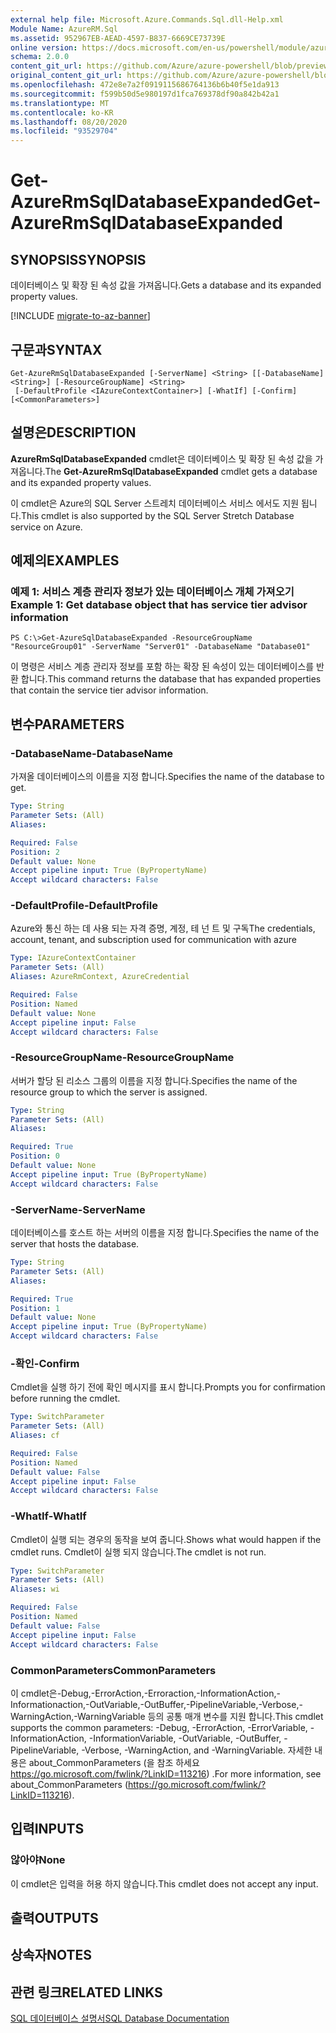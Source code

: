 ```yaml
---
external help file: Microsoft.Azure.Commands.Sql.dll-Help.xml
Module Name: AzureRM.Sql
ms.assetid: 952967EB-AEAD-4597-B837-6669CE73739E
online version: https://docs.microsoft.com/en-us/powershell/module/azurerm.sql/get-azurermsqldatabaseexpanded
schema: 2.0.0
content_git_url: https://github.com/Azure/azure-powershell/blob/preview/src/ResourceManager/Sql/Commands.Sql/help/Get-AzureRmSqlDatabaseExpanded.md
original_content_git_url: https://github.com/Azure/azure-powershell/blob/preview/src/ResourceManager/Sql/Commands.Sql/help/Get-AzureRmSqlDatabaseExpanded.md
ms.openlocfilehash: 472e8e7a2f0919115686764136b6b40f5e1da913
ms.sourcegitcommit: f599b50d5e980197d1fca769378df90a842b42a1
ms.translationtype: MT
ms.contentlocale: ko-KR
ms.lasthandoff: 08/20/2020
ms.locfileid: "93529704"
---
```

# <span data-ttu-id="e963d-101">Get-AzureRmSqlDatabaseExpanded</span><span class="sxs-lookup"><span data-stu-id="e963d-101">Get-AzureRmSqlDatabaseExpanded</span></span>

## <span data-ttu-id="e963d-102">SYNOPSIS</span><span class="sxs-lookup"><span data-stu-id="e963d-102">SYNOPSIS</span></span>
<span data-ttu-id="e963d-103">데이터베이스 및 확장 된 속성 값을 가져옵니다.</span><span class="sxs-lookup"><span data-stu-id="e963d-103">Gets a database and its expanded property values.</span></span>

[!INCLUDE [migrate-to-az-banner](../../includes/migrate-to-az-banner.md)]

## <span data-ttu-id="e963d-104">구문과</span><span class="sxs-lookup"><span data-stu-id="e963d-104">SYNTAX</span></span>

```
Get-AzureRmSqlDatabaseExpanded [-ServerName] <String> [[-DatabaseName] <String>] [-ResourceGroupName] <String>
 [-DefaultProfile <IAzureContextContainer>] [-WhatIf] [-Confirm] [<CommonParameters>]
```

## <span data-ttu-id="e963d-105">설명은</span><span class="sxs-lookup"><span data-stu-id="e963d-105">DESCRIPTION</span></span>
<span data-ttu-id="e963d-106">**AzureRmSqlDatabaseExpanded** cmdlet은 데이터베이스 및 확장 된 속성 값을 가져옵니다.</span><span class="sxs-lookup"><span data-stu-id="e963d-106">The **Get-AzureRmSqlDatabaseExpanded** cmdlet gets a database and its expanded property values.</span></span>

<span data-ttu-id="e963d-107">이 cmdlet은 Azure의 SQL Server 스트레치 데이터베이스 서비스 에서도 지원 됩니다.</span><span class="sxs-lookup"><span data-stu-id="e963d-107">This cmdlet is also supported by the SQL Server Stretch Database service on Azure.</span></span>

## <span data-ttu-id="e963d-108">예제의</span><span class="sxs-lookup"><span data-stu-id="e963d-108">EXAMPLES</span></span>

### <span data-ttu-id="e963d-109">예제 1: 서비스 계층 관리자 정보가 있는 데이터베이스 개체 가져오기</span><span class="sxs-lookup"><span data-stu-id="e963d-109">Example 1: Get database object that has service tier advisor information</span></span>
```
PS C:\>Get-AzureSqlDatabaseExpanded -ResourceGroupName "ResourceGroup01" -ServerName "Server01" -DatabaseName "Database01"
```

<span data-ttu-id="e963d-110">이 명령은 서비스 계층 관리자 정보를 포함 하는 확장 된 속성이 있는 데이터베이스를 반환 합니다.</span><span class="sxs-lookup"><span data-stu-id="e963d-110">This command returns the database that has expanded properties that contain the service tier advisor information.</span></span>

## <span data-ttu-id="e963d-111">변수</span><span class="sxs-lookup"><span data-stu-id="e963d-111">PARAMETERS</span></span>

### <span data-ttu-id="e963d-112">-DatabaseName</span><span class="sxs-lookup"><span data-stu-id="e963d-112">-DatabaseName</span></span>
<span data-ttu-id="e963d-113">가져올 데이터베이스의 이름을 지정 합니다.</span><span class="sxs-lookup"><span data-stu-id="e963d-113">Specifies the name of the database to get.</span></span>

```yaml
Type: String
Parameter Sets: (All)
Aliases:

Required: False
Position: 2
Default value: None
Accept pipeline input: True (ByPropertyName)
Accept wildcard characters: False
```

### <span data-ttu-id="e963d-114">-DefaultProfile</span><span class="sxs-lookup"><span data-stu-id="e963d-114">-DefaultProfile</span></span>
<span data-ttu-id="e963d-115">Azure와 통신 하는 데 사용 되는 자격 증명, 계정, 테 넌 트 및 구독</span><span class="sxs-lookup"><span data-stu-id="e963d-115">The credentials, account, tenant, and subscription used for communication with azure</span></span>

```yaml
Type: IAzureContextContainer
Parameter Sets: (All)
Aliases: AzureRmContext, AzureCredential

Required: False
Position: Named
Default value: None
Accept pipeline input: False
Accept wildcard characters: False
```

### <span data-ttu-id="e963d-116">-ResourceGroupName</span><span class="sxs-lookup"><span data-stu-id="e963d-116">-ResourceGroupName</span></span>
<span data-ttu-id="e963d-117">서버가 할당 된 리소스 그룹의 이름을 지정 합니다.</span><span class="sxs-lookup"><span data-stu-id="e963d-117">Specifies the name of the resource group to which the server is assigned.</span></span>

```yaml
Type: String
Parameter Sets: (All)
Aliases:

Required: True
Position: 0
Default value: None
Accept pipeline input: True (ByPropertyName)
Accept wildcard characters: False
```

### <span data-ttu-id="e963d-118">-ServerName</span><span class="sxs-lookup"><span data-stu-id="e963d-118">-ServerName</span></span>
<span data-ttu-id="e963d-119">데이터베이스를 호스트 하는 서버의 이름을 지정 합니다.</span><span class="sxs-lookup"><span data-stu-id="e963d-119">Specifies the name of the server that hosts the database.</span></span>

```yaml
Type: String
Parameter Sets: (All)
Aliases:

Required: True
Position: 1
Default value: None
Accept pipeline input: True (ByPropertyName)
Accept wildcard characters: False
```

### <span data-ttu-id="e963d-120">-확인</span><span class="sxs-lookup"><span data-stu-id="e963d-120">-Confirm</span></span>
<span data-ttu-id="e963d-121">Cmdlet을 실행 하기 전에 확인 메시지를 표시 합니다.</span><span class="sxs-lookup"><span data-stu-id="e963d-121">Prompts you for confirmation before running the cmdlet.</span></span>

```yaml
Type: SwitchParameter
Parameter Sets: (All)
Aliases: cf

Required: False
Position: Named
Default value: False
Accept pipeline input: False
Accept wildcard characters: False
```

### <span data-ttu-id="e963d-122">-WhatIf</span><span class="sxs-lookup"><span data-stu-id="e963d-122">-WhatIf</span></span>
<span data-ttu-id="e963d-123">Cmdlet이 실행 되는 경우의 동작을 보여 줍니다.</span><span class="sxs-lookup"><span data-stu-id="e963d-123">Shows what would happen if the cmdlet runs.</span></span>
<span data-ttu-id="e963d-124">Cmdlet이 실행 되지 않습니다.</span><span class="sxs-lookup"><span data-stu-id="e963d-124">The cmdlet is not run.</span></span>

```yaml
Type: SwitchParameter
Parameter Sets: (All)
Aliases: wi

Required: False
Position: Named
Default value: False
Accept pipeline input: False
Accept wildcard characters: False
```

### <span data-ttu-id="e963d-125">CommonParameters</span><span class="sxs-lookup"><span data-stu-id="e963d-125">CommonParameters</span></span>
<span data-ttu-id="e963d-126">이 cmdlet은-Debug,-ErrorAction,-Erroraction,-InformationAction,-Informationaction,-OutVariable,-OutBuffer,-PipelineVariable,-Verbose,-WarningAction,-WarningVariable 등의 공통 매개 변수를 지원 합니다.</span><span class="sxs-lookup"><span data-stu-id="e963d-126">This cmdlet supports the common parameters: -Debug, -ErrorAction, -ErrorVariable, -InformationAction, -InformationVariable, -OutVariable, -OutBuffer, -PipelineVariable, -Verbose, -WarningAction, and -WarningVariable.</span></span> <span data-ttu-id="e963d-127">자세한 내용은 about_CommonParameters (을 참조 하세요 https://go.microsoft.com/fwlink/?LinkID=113216) .</span><span class="sxs-lookup"><span data-stu-id="e963d-127">For more information, see about_CommonParameters (https://go.microsoft.com/fwlink/?LinkID=113216).</span></span>

## <span data-ttu-id="e963d-128">입력</span><span class="sxs-lookup"><span data-stu-id="e963d-128">INPUTS</span></span>

### <span data-ttu-id="e963d-129">않아야</span><span class="sxs-lookup"><span data-stu-id="e963d-129">None</span></span>
<span data-ttu-id="e963d-130">이 cmdlet은 입력을 허용 하지 않습니다.</span><span class="sxs-lookup"><span data-stu-id="e963d-130">This cmdlet does not accept any input.</span></span>

## <span data-ttu-id="e963d-131">출력</span><span class="sxs-lookup"><span data-stu-id="e963d-131">OUTPUTS</span></span>

## <span data-ttu-id="e963d-132">상속자</span><span class="sxs-lookup"><span data-stu-id="e963d-132">NOTES</span></span>

## <span data-ttu-id="e963d-133">관련 링크</span><span class="sxs-lookup"><span data-stu-id="e963d-133">RELATED LINKS</span></span>

[<span data-ttu-id="e963d-134">SQL 데이터베이스 설명서</span><span class="sxs-lookup"><span data-stu-id="e963d-134">SQL Database Documentation</span></span>](https://docs.microsoft.com/azure/sql-database/)
